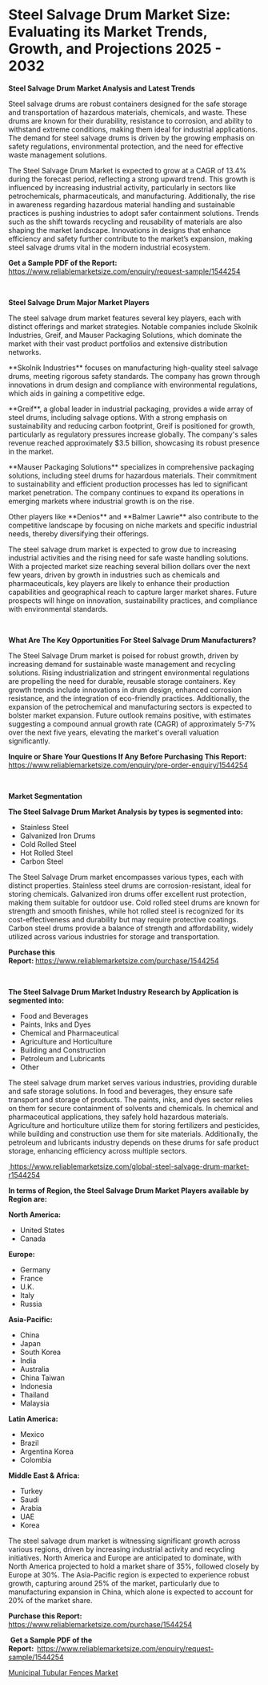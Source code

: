 <p><h1>Steel Salvage Drum Market Size: Evaluating its Market Trends, Growth, and Projections 2025 - 2032</h1></p><p><strong>Steel Salvage Drum Market Analysis and Latest Trends</strong></p>
<p><p>Steel salvage drums are robust containers designed for the safe storage and transportation of hazardous materials, chemicals, and waste. These drums are known for their durability, resistance to corrosion, and ability to withstand extreme conditions, making them ideal for industrial applications. The demand for steel salvage drums is driven by the growing emphasis on safety regulations, environmental protection, and the need for effective waste management solutions.</p><p>The Steel Salvage Drum Market is expected to grow at a CAGR of 13.4% during the forecast period, reflecting a strong upward trend. This growth is influenced by increasing industrial activity, particularly in sectors like petrochemicals, pharmaceuticals, and manufacturing. Additionally, the rise in awareness regarding hazardous material handling and sustainable practices is pushing industries to adopt safer containment solutions. Trends such as the shift towards recycling and reusability of materials are also shaping the market landscape. Innovations in designs that enhance efficiency and safety further contribute to the market’s expansion, making steel salvage drums vital in the modern industrial ecosystem.</p></p>
<p><strong>Get a Sample PDF of the Report:&nbsp;</strong> <a href="https://www.reliablemarketsize.com/enquiry/request-sample/1544254?utm_campaign=2580&utm_medium=2&utm_source=Github&utm_content=ia&utm_term=28022025&utm_id=steel-salvage-drum">https://www.reliablemarketsize.com/enquiry/request-sample/1544254</a></p>
<p>&nbsp;</p>
<p><strong>Steel Salvage Drum Major Market Players</strong></p>
<p><p>The steel salvage drum market features several key players, each with distinct offerings and market strategies. Notable companies include Skolnik Industries, Greif, and Mauser Packaging Solutions, which dominate the market with their vast product portfolios and extensive distribution networks.</p><p>**Skolnik Industries** focuses on manufacturing high-quality steel salvage drums, meeting rigorous safety standards. The company has grown through innovations in drum design and compliance with environmental regulations, which aids in gaining a competitive edge.</p><p>**Greif**, a global leader in industrial packaging, provides a wide array of steel drums, including salvage options. With a strong emphasis on sustainability and reducing carbon footprint, Greif is positioned for growth, particularly as regulatory pressures increase globally. The company's sales revenue reached approximately $3.5 billion, showcasing its robust presence in the market.</p><p>**Mauser Packaging Solutions** specializes in comprehensive packaging solutions, including steel drums for hazardous materials. Their commitment to sustainability and efficient production processes has led to significant market penetration. The company continues to expand its operations in emerging markets where industrial growth is on the rise.</p><p>Other players like **Denios** and **Balmer Lawrie** also contribute to the competitive landscape by focusing on niche markets and specific industrial needs, thereby diversifying their offerings.</p><p>The steel salvage drum market is expected to grow due to increasing industrial activities and the rising need for safe waste handling solutions. With a projected market size reaching several billion dollars over the next few years, driven by growth in industries such as chemicals and pharmaceuticals, key players are likely to enhance their production capabilities and geographical reach to capture larger market shares. Future prospects will hinge on innovation, sustainability practices, and compliance with environmental standards.</p></p>
<p>&nbsp;</p>
<p><strong>What Are The Key Opportunities For Steel Salvage Drum Manufacturers?</strong></p>
<p><p>The Steel Salvage Drum market is poised for robust growth, driven by increasing demand for sustainable waste management and recycling solutions. Rising industrialization and stringent environmental regulations are propelling the need for durable, reusable storage containers. Key growth trends include innovations in drum design, enhanced corrosion resistance, and the integration of eco-friendly practices. Additionally, the expansion of the petrochemical and manufacturing sectors is expected to bolster market expansion. Future outlook remains positive, with estimates suggesting a compound annual growth rate (CAGR) of approximately 5-7% over the next five years, elevating the market's overall valuation significantly.</p></p>
<p><strong>Inquire or Share Your Questions If Any Before Purchasing This Report:</strong> <a href="https://www.reliablemarketsize.com/enquiry/pre-order-enquiry/1544254?utm_campaign=2580&utm_medium=2&utm_source=Github&utm_content=ia&utm_term=28022025&utm_id=steel-salvage-drum">https://www.reliablemarketsize.com/enquiry/pre-order-enquiry/1544254</a></p>
<p>&nbsp;</p>
<p><strong>Market Segmentation</strong></p>
<p><strong>The Steel Salvage Drum Market Analysis by types is segmented into:</strong></p>
<p><ul><li>Stainless Steel</li><li>Galvanized Iron Drums</li><li>Cold Rolled Steel</li><li>Hot Rolled Steel</li><li>Carbon Steel</li></ul></p>
<p><p>The Steel Salvage Drum market encompasses various types, each with distinct properties. Stainless steel drums are corrosion-resistant, ideal for storing chemicals. Galvanized iron drums offer excellent rust protection, making them suitable for outdoor use. Cold rolled steel drums are known for strength and smooth finishes, while hot rolled steel is recognized for its cost-effectiveness and durability but may require protective coatings. Carbon steel drums provide a balance of strength and affordability, widely utilized across various industries for storage and transportation.</p></p>
<p><strong>Purchase this Report:&nbsp;</strong><a href="https://www.reliablemarketsize.com/purchase/1544254?utm_campaign=2580&utm_medium=2&utm_source=Github&utm_content=ia&utm_term=28022025&utm_id=steel-salvage-drum">https://www.reliablemarketsize.com/purchase/1544254</a></p>
<p>&nbsp;</p>
<p><strong>The Steel Salvage Drum Market Industry Research by Application is segmented into:</strong></p>
<p><ul><li>Food and Beverages</li><li>Paints, Inks and Dyes</li><li>Chemical and Pharmaceutical</li><li>Agriculture and Horticulture</li><li>Building and Construction</li><li>Petroleum and Lubricants</li><li>Other</li></ul></p>
<p><p>The steel salvage drum market serves various industries, providing durable and safe storage solutions. In food and beverages, they ensure safe transport and storage of products. The paints, inks, and dyes sector relies on them for secure containment of solvents and chemicals. In chemical and pharmaceutical applications, they safely hold hazardous materials. Agriculture and horticulture utilize them for storing fertilizers and pesticides, while building and construction use them for site materials. Additionally, the petroleum and lubricants industry depends on these drums for safe product storage, enhancing efficiency across multiple sectors.</p></p>
<p><a href="https://www.reliablemarketsize.com/global-steel-salvage-drum-market-r1544254?utm_campaign=2580&utm_medium=2&utm_source=Github&utm_content=ia&utm_term=28022025&utm_id=steel-salvage-drum">&nbsp;https://www.reliablemarketsize.com/global-steel-salvage-drum-market-r1544254</a></p>
<p><strong>In terms of Region, the Steel Salvage Drum Market Players available by Region are:</strong></p>
<p>
    <p> <strong> North America: </strong>
        <ul>
            <li>United States</li>
            <li>Canada</li>
        </ul>
        </p> 
    <p> <strong> Europe: </strong>
        <ul>
            <li>Germany</li>
            <li>France</li>
            <li>U.K.</li>
            <li>Italy</li>
            <li>Russia</li>
        </ul>
        </p> 
    <p> <strong> Asia-Pacific: </strong>
        <ul>
            <li>China</li>
            <li>Japan</li>
            <li>South Korea</li>
            <li>India</li>
            <li>Australia</li>
            <li>China Taiwan</li>
            <li>Indonesia</li>
            <li>Thailand</li>
            <li>Malaysia</li>
        </ul>
        </p> 
    <p> <strong> Latin America: </strong>
        <ul>
            <li>Mexico</li>
            <li>Brazil</li>
            <li>Argentina Korea</li>
            <li>Colombia</li>
        </ul>
        </p> 
    <p> <strong> Middle East & Africa: </strong>
        <ul>
            <li>Turkey</li>
            <li>Saudi</li>
            <li>Arabia</li>
            <li>UAE</li>
            <li>Korea</li>
        </ul>
    </p>
    </p>
<p><p>The steel salvage drum market is witnessing significant growth across various regions, driven by increasing industrial activity and recycling initiatives. North America and Europe are anticipated to dominate, with North America projected to hold a market share of 35%, followed closely by Europe at 30%. The Asia-Pacific region is expected to experience robust growth, capturing around 25% of the market, particularly due to manufacturing expansion in China, which alone is expected to account for 20% of the market share.</p></p>
<p><strong>Purchase this Report: </strong><a href="https://www.reliablemarketsize.com/purchase/1544254?utm_campaign=2580&utm_medium=2&utm_source=Github&utm_content=ia&utm_term=28022025&utm_id=steel-salvage-drum">https://www.reliablemarketsize.com/purchase/1544254</a></p>
<p>&nbsp;<strong>Get a Sample PDF of the Report:&nbsp;&nbsp;</strong><a href="https://www.reliablemarketsize.com/enquiry/request-sample/1544254?utm_campaign=2580&utm_medium=2&utm_source=Github&utm_content=ia&utm_term=28022025&utm_id=steel-salvage-drum">https://www.reliablemarketsize.com/enquiry/request-sample/1544254</a></p>
<p><strong></strong></p>
<p><p><a href="https://github.com/Krish2023na/Market-Research-Report-List-7/blob/main/municipal-tubular-fences-market.md?utm_campaign=2580&utm_medium=2&utm_source=Github&utm_content=ia&utm_term=28022025&utm_id=steel-salvage-drum">Municipal Tubular Fences Market</a></p></p>